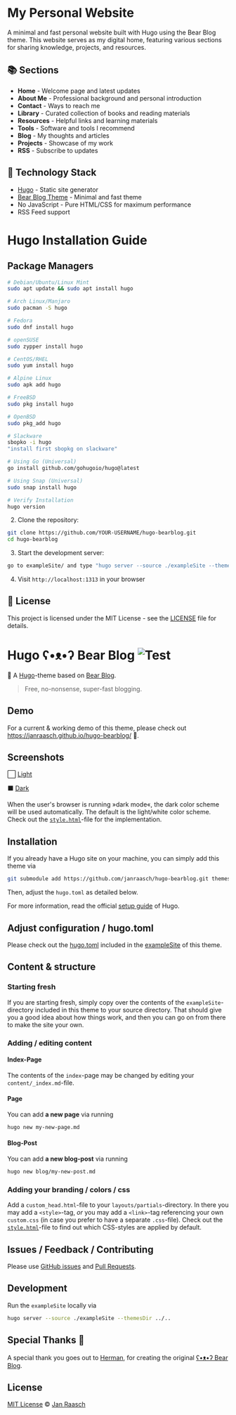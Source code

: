# My Personal Website

A minimal and fast personal website built with Hugo using the Bear Blog theme. This website serves as my digital home, featuring various sections for sharing knowledge, projects, and resources.

## 📚 Sections

- **Home** - Welcome page and latest updates
- **About Me** - Professional background and personal introduction
- **Contact** - Ways to reach me
- **Library** - Curated collection of books and reading materials
- **Resources** - Helpful links and learning materials
- **Tools** - Software and tools I recommend
- **Blog** - My thoughts and articles
- **Projects** - Showcase of my work
- **RSS** - Subscribe to updates

## 🚀 Technology Stack

- [Hugo](https://gohugo.io/) - Static site generator
- [Bear Blog Theme](https://github.com/janraasch/hugo-bearblog) - Minimal and fast theme
- No JavaScript - Pure HTML/CSS for maximum performance
- RSS Feed support
# Hugo Installation Guide

## Package Managers

```bash
# Debian/Ubuntu/Linux Mint
sudo apt update && sudo apt install hugo

# Arch Linux/Manjaro
sudo pacman -S hugo

# Fedora
sudo dnf install hugo

# openSUSE
sudo zypper install hugo

# CentOS/RHEL
sudo yum install hugo

# Alpine Linux
sudo apk add hugo

# FreeBSD
sudo pkg install hugo

# OpenBSD
sudo pkg_add hugo

# Slackware
sbopko -i hugo 
"install first sbopkg on slackware"

# Using Go (Universal)
go install github.com/gohugoio/hugo@latest

# Using Snap (Universal)
sudo snap install hugo

# Verify Installation
hugo version
```
2. Clone the repository:
```bash
git clone https://github.com/YOUR-USERNAME/hugo-bearblog.git
cd hugo-bearblog
```

3. Start the development server:
```bash
go to exampleSite/ and type "hugo server --source ./exampleSite --themesDir ../.."
```

4. Visit `http://localhost:1313` in your browser

## 📝 License

This project is licensed under the MIT License - see the [LICENSE](LICENSE) file for details.
# Hugo ʕ•ᴥ•ʔ Bear Blog ![Test](https://github.com/janraasch/hugo-bearblog/workflows/CI/badge.svg?branch=master&event=push)

🧸 A [Hugo](https://gohugo.io/)-theme based on [Bear Blog](https://bearblog.dev).

> Free, no-nonsense, super-fast blogging.

## Demo

For a current & working demo of this theme, please check out https://janraasch.github.io/hugo-bearblog/ 🎯.

## Screenshots

⬜️ [Light][light-screenshot]

⬛️ [Dark][dark-screenshot]

When the user's browser is running »dark mode«, the dark color scheme will be used automatically. The default is the light/white color scheme. Check out the [`style.html`](https://github.com/janraasch/hugo-bearblog/blob/master/layouts/partials/style.html)-file for the implementation.

## Installation

If you already have a Hugo site on your machine, you can simply add this theme via

```bash
git submodule add https://github.com/janraasch/hugo-bearblog.git themes/hugo-bearblog
```

Then, adjust the `hugo.toml` as detailed below.

For more information, read the official [setup guide][hugo-setup-guide] of Hugo.

## Adjust configuration / hugo.toml

Please check out the [hugo.toml](https://github.com/janraasch/hugo-bearblog/blob/master/exampleSite/hugo.toml) included in the [exampleSite](https://github.com/janraasch/hugo-bearblog/tree/master/exampleSite) of this theme.

## Content & structure

### Starting fresh

If you are starting fresh, simply copy over the contents of the `exampleSite`-directory included in this theme to your source directory. That should give you a good idea about how things work, and then you can go on from there to make the site your own.

### Adding / editing content

#### Index-Page

The contents of the `index`-page may be changed by editing your `content/_index.md`-file.

#### Page

You can add **a new page** via running

```bash
hugo new my-new-page.md
```

#### Blog-Post

You can add **a new blog-post** via running

```bash
hugo new blog/my-new-post.md
```

### Adding your branding / colors / css

Add a `custom_head.html`-file to your `layouts/partials`-directory. In there you may add a `<style>`-tag, *or* you may add a `<link>`-tag referencing your own `custom.css` (in case you prefer to have a separate `.css`-file). Check out the [`style.html`](https://github.com/janraasch/hugo-bearblog/blob/master/layouts/partials/style.html)-file to find out which CSS-styles are applied by default.

## Issues / Feedback / Contributing
Please use [GitHub issues](https://github.com/janraasch/hugo-bearblog/issues) and [Pull Requests](https://github.com/janraasch/hugo-bearblog/pulls).

## Development
Run the `exampleSite` locally via

```bash
hugo server --source ./exampleSite --themesDir ../..
```

## Special Thanks 🎁

A special thank you goes out to [Herman](https://herman.bearblog.dev), for creating the original [ʕ•ᴥ•ʔ Bear Blog](https://bearblog.dev/).

## License
[MIT License](http://en.wikipedia.org/wiki/MIT_License) © [Jan Raasch](https://www.janraasch.com)

[hugo-setup-guide]: https://gohugo.io/getting-started/installing
[light-screenshot]: https://raw.githubusercontent.com/janraasch/hugo-bearblog/master/images/screenshot.png
[dark-screenshot]: https://raw.githubusercontent.com/janraasch/hugo-bearblog/master/images/screenshot-dark.png
